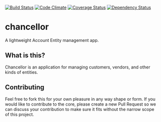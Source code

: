 [![Build Status](https://travis-ci.org/westernmilling/chancellor.svg)](https://travis-ci.org/westernmilling/chancellor)
[![Code Climate](https://codeclimate.com/github/westernmilling/chancellor/badges/gpa.svg)](https://codeclimate.com/github/westernmilling/chancellor)
[![Coverage Status](https://coveralls.io/repos/westernmilling/chancellor/badge.svg?branch=master)](https://coveralls.io/r/westernmilling/chancellor?branch=master)
[![Dependency Status](https://img.shields.io/gemnasium/westernmilling/chancellor.svg)](https://gemnasium.com/westernmilling/chancellor)

chancellor
==========

A lightweight Account Entity management app.

What is this?
-------------

Chancellor is an application for managing customers, vendors, and other kinds
of entities.

Contributing
------------

Feel free to fork this for your own pleasure in any way shape or form. If you 
would like to contribute to the core, please create a new Pull Request so we 
can discuss your contribution to make sure it fits without the narrow scope of
this project.

